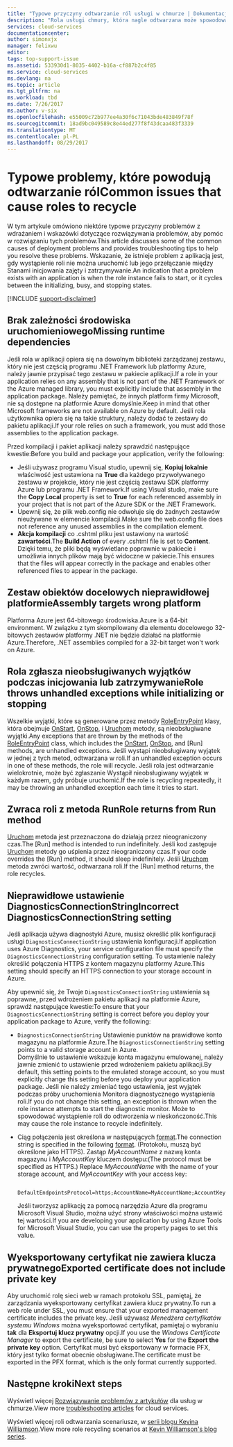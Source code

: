 ```yaml
---
title: "Typowe przyczyny odtwarzanie ról usługi w chmurze | Dokumentacja firmy Microsoft"
description: "Rola usługi chmury, która nagle odtwarzana może spowodować znaczne przestoju. Poniżej przedstawiono niektóre typowe problemy, powodujące ról do odtwarzania, które mogą pomóc w zmniejszeniu przestoju."
services: cloud-services
documentationcenter: 
author: simonxjx
manager: felixwu
editor: 
tags: top-support-issue
ms.assetid: 533930d1-8035-4402-b16a-cf887b2c4f85
ms.service: cloud-services
ms.devlang: na
ms.topic: article
ms.tgt_pltfrm: na
ms.workload: tbd
ms.date: 7/26/2017
ms.author: v-six
ms.openlocfilehash: e55009c72b977ee4a30f6c71043bde483849f78f
ms.sourcegitcommit: 18ad9bc049589c8e44ed277f8f43dcaa483f3339
ms.translationtype: MT
ms.contentlocale: pl-PL
ms.lasthandoff: 08/29/2017
---
```

# <a name="common-issues-that-cause-roles-to-recycle"></a><span data-ttu-id="d41a9-104">Typowe problemy, które powodują odtwarzanie ról</span><span class="sxs-lookup"><span data-stu-id="d41a9-104">Common issues that cause roles to recycle</span></span>
<span data-ttu-id="d41a9-105">W tym artykule omówiono niektóre typowe przyczyny problemów z wdrażaniem i wskazówki dotyczące rozwiązywania problemów, aby pomóc w rozwiązaniu tych problemów.</span><span class="sxs-lookup"><span data-stu-id="d41a9-105">This article discusses some of the common causes of deployment problems and provides troubleshooting tips to help you resolve these problems.</span></span> <span data-ttu-id="d41a9-106">Wskazanie, że istnieje problem z aplikacją jest, gdy wystąpienie roli nie można uruchomić lub jego przełączanie między Stanami inicjowania zajęty i zatrzymywanie.</span><span class="sxs-lookup"><span data-stu-id="d41a9-106">An indication that a problem exists with an application is when the role instance fails to start, or it cycles between the initializing, busy, and stopping states.</span></span>

[!INCLUDE [support-disclaimer](../../includes/support-disclaimer.md)]

## <a name="missing-runtime-dependencies"></a><span data-ttu-id="d41a9-107">Brak zależności środowiska uruchomieniowego</span><span class="sxs-lookup"><span data-stu-id="d41a9-107">Missing runtime dependencies</span></span>
<span data-ttu-id="d41a9-108">Jeśli rola w aplikacji opiera się na dowolnym biblioteki zarządzanej zestawu, który nie jest częścią programu .NET Framework lub platformy Azure, należy jawnie przypisać tego zestawu w pakiecie aplikacji.</span><span class="sxs-lookup"><span data-stu-id="d41a9-108">If a role in your application relies on any assembly that is not part of the .NET Framework or the Azure managed library, you must explicitly include that assembly in the application package.</span></span> <span data-ttu-id="d41a9-109">Należy pamiętać, że innych platform firmy Microsoft, nie są dostępne na platformie Azure domyślnie.</span><span class="sxs-lookup"><span data-stu-id="d41a9-109">Keep in mind that other Microsoft frameworks are not available on Azure by default.</span></span> <span data-ttu-id="d41a9-110">Jeśli rola użytkownika opiera się na takie struktury, należy dodać te zestawy do pakietu aplikacji.</span><span class="sxs-lookup"><span data-stu-id="d41a9-110">If your role relies on such a framework, you must add those assemblies to the application package.</span></span>

<span data-ttu-id="d41a9-111">Przed kompilacji i pakiet aplikacji należy sprawdzić następujące kwestie:</span><span class="sxs-lookup"><span data-stu-id="d41a9-111">Before you build and package your application, verify the following:</span></span>

* <span data-ttu-id="d41a9-112">Jeśli używasz programu Visual studio, upewnij się, **Kopiuj lokalnie** właściwość jest ustawiona na **True** dla każdego przywoływanego zestawu w projekcie, który nie jest częścią zestawu SDK platformy Azure lub programu .NET Framework.</span><span class="sxs-lookup"><span data-stu-id="d41a9-112">If using Visual studio, make sure the **Copy Local** property is set to **True** for each referenced assembly in your project that is not part of the Azure SDK or the .NET Framework.</span></span>
* <span data-ttu-id="d41a9-113">Upewnij się, że plik web.config nie odwołuje się do żadnych zestawów nieużywane w elemencie kompilacji.</span><span class="sxs-lookup"><span data-stu-id="d41a9-113">Make sure the web.config file does not reference any unused assemblies in the compilation element.</span></span>
* <span data-ttu-id="d41a9-114">**Akcja kompilacji** co .cshtml pliku jest ustawiony na wartość **zawartości**.</span><span class="sxs-lookup"><span data-stu-id="d41a9-114">The **Build Action** of every .cshtml file is set to **Content**.</span></span> <span data-ttu-id="d41a9-115">Dzięki temu, że pliki będą wyświetlane poprawnie w pakiecie i umożliwia innych plików mają być widoczne w pakiecie.</span><span class="sxs-lookup"><span data-stu-id="d41a9-115">This ensures that the files will appear correctly in the package and enables other referenced files to appear in the package.</span></span>

## <a name="assembly-targets-wrong-platform"></a><span data-ttu-id="d41a9-116">Zestaw obiektów docelowych nieprawidłowej platformie</span><span class="sxs-lookup"><span data-stu-id="d41a9-116">Assembly targets wrong platform</span></span>
<span data-ttu-id="d41a9-117">Platforma Azure jest 64-bitowego środowiska.</span><span class="sxs-lookup"><span data-stu-id="d41a9-117">Azure is a 64-bit environment.</span></span> <span data-ttu-id="d41a9-118">W związku z tym skompilowany dla elementu docelowego 32-bitowych zestawów platformy .NET nie będzie działać na platformie Azure.</span><span class="sxs-lookup"><span data-stu-id="d41a9-118">Therefore, .NET assemblies compiled for a 32-bit target won't work on Azure.</span></span>

## <a name="role-throws-unhandled-exceptions-while-initializing-or-stopping"></a><span data-ttu-id="d41a9-119">Rola zgłasza nieobsługiwanych wyjątków podczas inicjowania lub zatrzymywanie</span><span class="sxs-lookup"><span data-stu-id="d41a9-119">Role throws unhandled exceptions while initializing or stopping</span></span>
<span data-ttu-id="d41a9-120">Wszelkie wyjątki, które są generowane przez metody [RoleEntryPoint] klasy, która obejmuje [OnStart], [OnStop], i [Uruchom] metody, są nieobsługiwane wyjątki.</span><span class="sxs-lookup"><span data-stu-id="d41a9-120">Any exceptions that are thrown by the methods of the [RoleEntryPoint] class, which includes the [OnStart], [OnStop], and [Run] methods, are unhandled exceptions.</span></span> <span data-ttu-id="d41a9-121">Jeśli wystąpi nieobsługiwany wyjątek w jednej z tych metod, odtwarzana w roli.</span><span class="sxs-lookup"><span data-stu-id="d41a9-121">If an unhandled exception occurs in one of these methods, the role will recycle.</span></span> <span data-ttu-id="d41a9-122">Jeśli rola jest odtwarzanie wielokrotnie, może być zgłaszanie Wystąpił nieobsługiwany wyjątek w każdym razem, gdy próbuje uruchomić.</span><span class="sxs-lookup"><span data-stu-id="d41a9-122">If the role is recycling repeatedly, it may be throwing an unhandled exception each time it tries to start.</span></span>

## <a name="role-returns-from-run-method"></a><span data-ttu-id="d41a9-123">Zwraca roli z metoda Run</span><span class="sxs-lookup"><span data-stu-id="d41a9-123">Role returns from Run method</span></span>
<span data-ttu-id="d41a9-124">[Uruchom] metoda jest przeznaczona do działają przez nieograniczony czas.</span><span class="sxs-lookup"><span data-stu-id="d41a9-124">The [Run] method is intended to run indefinitely.</span></span> <span data-ttu-id="d41a9-125">Jeśli kod zastępuje [Uruchom] metody go uśpienia przez nieograniczony czas.</span><span class="sxs-lookup"><span data-stu-id="d41a9-125">If your code overrides the [Run] method, it should sleep indefinitely.</span></span> <span data-ttu-id="d41a9-126">Jeśli [Uruchom] metoda zwróci wartość, odtwarzana roli.</span><span class="sxs-lookup"><span data-stu-id="d41a9-126">If the [Run] method returns, the role recycles.</span></span>

## <a name="incorrect-diagnosticsconnectionstring-setting"></a><span data-ttu-id="d41a9-127">Nieprawidłowe ustawienie DiagnosticsConnectionString</span><span class="sxs-lookup"><span data-stu-id="d41a9-127">Incorrect DiagnosticsConnectionString setting</span></span>
<span data-ttu-id="d41a9-128">Jeśli aplikacja używa diagnostyki Azure, musisz określić plik konfiguracji usługi `DiagnosticsConnectionString` ustawienia konfiguracji.</span><span class="sxs-lookup"><span data-stu-id="d41a9-128">If application uses Azure Diagnostics, your service configuration file must specify the `DiagnosticsConnectionString` configuration setting.</span></span> <span data-ttu-id="d41a9-129">To ustawienie należy określić połączenia HTTPS z kontem magazynu platformy Azure.</span><span class="sxs-lookup"><span data-stu-id="d41a9-129">This setting should specify an HTTPS connection to your storage account in Azure.</span></span>

<span data-ttu-id="d41a9-130">Aby upewnić się, że Twoje `DiagnosticsConnectionString` ustawienia są poprawne, przed wdrożeniem pakietu aplikacji na platformie Azure, sprawdź następujące kwestie:</span><span class="sxs-lookup"><span data-stu-id="d41a9-130">To ensure that your `DiagnosticsConnectionString` setting is correct before you deploy your application package to Azure, verify the following:</span></span>  

* <span data-ttu-id="d41a9-131">`DiagnosticsConnectionString` Ustawienie punktów na prawidłowe konto magazynu na platformie Azure.</span><span class="sxs-lookup"><span data-stu-id="d41a9-131">The `DiagnosticsConnectionString` setting points to a valid storage account in Azure.</span></span>  
  <span data-ttu-id="d41a9-132">Domyślnie to ustawienie wskazuje konta magazynu emulowanej, należy jawnie zmienić to ustawienie przed wdrożeniem pakietu aplikacji.</span><span class="sxs-lookup"><span data-stu-id="d41a9-132">By default, this setting points to the emulated storage account, so you must explicitly change this setting before you deploy your application package.</span></span> <span data-ttu-id="d41a9-133">Jeśli nie należy zmieniać tego ustawienia, jest wyjątek podczas próby uruchomienia Monitora diagnostycznego wystąpienia roli.</span><span class="sxs-lookup"><span data-stu-id="d41a9-133">If you do not change this setting, an exception is thrown when the role instance attempts to start the diagnostic monitor.</span></span> <span data-ttu-id="d41a9-134">Może to spowodować wystąpienie roli do odtworzenia w nieskończoność.</span><span class="sxs-lookup"><span data-stu-id="d41a9-134">This may cause the role instance to recycle indefinitely.</span></span>
* <span data-ttu-id="d41a9-135">Ciąg połączenia jest określona w następujących [format](../storage/common/storage-configure-connection-string.md).</span><span class="sxs-lookup"><span data-stu-id="d41a9-135">The connection string is specified in the following [format](../storage/common/storage-configure-connection-string.md).</span></span> <span data-ttu-id="d41a9-136">(Protokołu, muszą być określone jako HTTPS). Zastąp *MyAccountName* z nazwą konta magazynu i *MyAccountKey* kluczem dostępu:</span><span class="sxs-lookup"><span data-stu-id="d41a9-136">(The protocol must be specified as HTTPS.) Replace *MyAccountName* with the name of your storage account, and *MyAccountKey* with your access key:</span></span>    

        DefaultEndpointsProtocol=https;AccountName=MyAccountName;AccountKey=MyAccountKey

  <span data-ttu-id="d41a9-137">Jeśli tworzysz aplikację za pomocą narzędzia Azure dla programu Microsoft Visual Studio, można użyć strony właściwości można ustawić tej wartości.</span><span class="sxs-lookup"><span data-stu-id="d41a9-137">If you are developing your application by using Azure Tools for Microsoft Visual Studio, you can use the property pages to set this value.</span></span>

## <a name="exported-certificate-does-not-include-private-key"></a><span data-ttu-id="d41a9-138">Wyeksportowany certyfikat nie zawiera klucza prywatnego</span><span class="sxs-lookup"><span data-stu-id="d41a9-138">Exported certificate does not include private key</span></span>
<span data-ttu-id="d41a9-139">Aby uruchomić rolę sieci web w ramach protokołu SSL, pamiętaj, że zarządzania wyeksportowany certyfikat zawiera klucz prywatny.</span><span class="sxs-lookup"><span data-stu-id="d41a9-139">To run a web role under SSL, you must ensure that your exported management certificate includes the private key.</span></span> <span data-ttu-id="d41a9-140">Jeśli używasz *Menedżera certyfikatów systemu Windows* można wyeksportować certyfikat, pamiętaj o wybraniu **tak** dla **Eksportuj klucz prywatny** opcji.</span><span class="sxs-lookup"><span data-stu-id="d41a9-140">If you use the *Windows Certificate Manager* to export the certificate, be sure to select **Yes** for the **Export the private key** option.</span></span> <span data-ttu-id="d41a9-141">Certyfikat musi być eksportowany w formacie PFX, który jest tylko format obecnie obsługiwane.</span><span class="sxs-lookup"><span data-stu-id="d41a9-141">The certificate must be exported in the PFX format, which is the only format currently supported.</span></span>

## <a name="next-steps"></a><span data-ttu-id="d41a9-142">Następne kroki</span><span class="sxs-lookup"><span data-stu-id="d41a9-142">Next steps</span></span>
<span data-ttu-id="d41a9-143">Wyświetl więcej [Rozwiązywanie problemów z artykułów](https://azure.microsoft.com/documentation/articles/?tag=top-support-issue&product=cloud-services) dla usług w chmurze.</span><span class="sxs-lookup"><span data-stu-id="d41a9-143">View more [troubleshooting articles](https://azure.microsoft.com/documentation/articles/?tag=top-support-issue&product=cloud-services) for cloud services.</span></span>

<span data-ttu-id="d41a9-144">Wyświetl więcej roli odtwarzania scenariusze, w [serii blogu Kevina Williamson](http://blogs.msdn.com/b/kwill/archive/2013/08/09/windows-azure-paas-compute-diagnostics-data.aspx).</span><span class="sxs-lookup"><span data-stu-id="d41a9-144">View more role recycling scenarios at [Kevin Williamson's blog series](http://blogs.msdn.com/b/kwill/archive/2013/08/09/windows-azure-paas-compute-diagnostics-data.aspx).</span></span>

[RoleEntryPoint]: https://msdn.microsoft.com/library/microsoft.windowsazure.serviceruntime.roleentrypoint.aspx
[OnStart]: https://msdn.microsoft.com/library/microsoft.windowsazure.serviceruntime.roleentrypoint.onstart.aspx
[OnStop]: https://msdn.microsoft.com/library/microsoft.windowsazure.serviceruntime.roleentrypoint.onstop.aspx
[Uruchom]: https://msdn.microsoft.com/library/microsoft.windowsazure.serviceruntime.roleentrypoint.run.aspx
